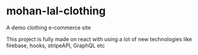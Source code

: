 # mohan-lal-clothing
A demo clothing e-commerce site

This project is fully made on react with using a lot of new technologies like firebase, hooks, stripeAPI, GraphQL etc
